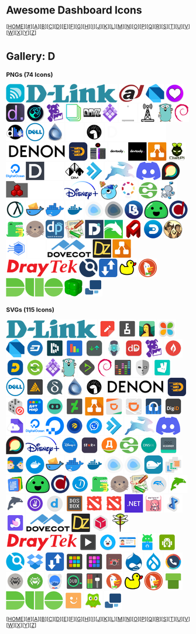 # Awesome Dashboard Icons

[[HOME](..)][[#](gallery.md)][[A](gallery-a.md)][[B](gallery-b.md)][[C](gallery-c.md)][[D](gallery-d.md)][[E](gallery-e.md)][[F](gallery-f.md)][[G](gallery-g.md)][[H](gallery-h.md)][[I](gallery-i.md)][[J](gallery-j.md)][[K](gallery-k.md)][[L](gallery-l.md)][[M](gallery-m.md)][[N](gallery-n.md)][[O](gallery-o.md)][[P](gallery-p.md)][[Q](gallery-q.md)][[R](gallery-r.md)][[S](gallery-s.md)][[T](gallery-t.md)][[U](gallery-u.md)][[V](gallery-v.md)][[W](gallery-w.md)][[X](gallery-x.md)][[Y](gallery-y.md)][[Z](gallery-z.md)]

# Gallery: D

### PNGs (74 Icons)

<img src="../icons/d-link-wifi.png" alt="d-link-wifi" height="50"> <img src="../icons/d-link.png" alt="d-link" height="50"> <img src="../icons/dahua.png" alt="dahua" height="50"> <img src="../icons/dart.png" alt="dart" height="50"> <img src="../icons/dashboard-icons.png" alt="dashboard-icons" height="50"> <img src="../icons/dashdot.png" alt="dashdot" height="50"> <img src="../icons/dashy.png" alt="dashy" height="50"> <img src="../icons/datadog.png" alt="datadog" height="50"> <img src="../icons/davis.png" alt="davis" height="50"> <img src="../icons/day-z.png" alt="day-z" height="50"> <img src="../icons/dc-os.png" alt="dc-os" height="50"> <img src="../icons/dd-wrt-light.png" alt="dd-wrt-light" height="50"> <img src="../icons/dd-wrt.png" alt="dd-wrt" height="50"> <img src="../icons/ddns-updater.png" alt="ddns-updater" height="50"> <img src="../icons/debian.png" alt="debian" height="50"> <img src="../icons/deemix.png" alt="deemix" height="50"> <img src="../icons/dell.png" alt="dell" height="50"> <img src="../icons/deluge.png" alt="deluge" height="50"> <img src="../icons/deno-light.png" alt="deno-light" height="50"> <img src="../icons/deno.png" alt="deno" height="50"> <img src="../icons/denon-logo-light.png" alt="denon-logo-light" height="50"> <img src="../icons/denon-logo.png" alt="denon-logo" height="50"> <img src="../icons/deployarr.png" alt="deployarr" height="50"> <img src="../icons/develancacheui.png" alt="develancacheui" height="50"> <img src="../icons/devtooly-light.png" alt="devtooly-light" height="50"> <img src="../icons/devtooly.png" alt="devtooly" height="50"> <img src="../icons/diagrams-net.png" alt="diagrams-net" height="50"> <img src="../icons/dietpi.png" alt="dietpi" height="50"> <img src="../icons/digital-ocean-logo.png" alt="digital-ocean-logo" height="50"> <img src="../icons/dillinger.png" alt="dillinger" height="50"> <img src="../icons/dim-light.png" alt="dim-light" height="50"> <img src="../icons/dim.png" alt="dim" height="50"> <img src="../icons/directadmin.png" alt="directadmin" height="50"> <img src="../icons/directus.png" alt="directus" height="50"> <img src="../icons/discord.png" alt="discord" height="50"> <img src="../icons/discourse.png" alt="discourse" height="50"> <img src="../icons/diskover.png" alt="diskover" height="50"> <img src="../icons/disney-plus-logo-light.png" alt="disney-plus-logo-light" height="50"> <img src="../icons/disney-plus-logo.png" alt="disney-plus-logo" height="50"> <img src="../icons/diun.png" alt="diun" height="50"> <img src="../icons/diyhue.png" alt="diyhue" height="50"> <img src="../icons/dlna.png" alt="dlna" height="50"> <img src="../icons/docker-compose.png" alt="docker-compose" height="50"> <img src="../icons/docker-gc.png" alt="docker-gc" height="50"> <img src="../icons/docker-mailserver.png" alt="docker-mailserver" height="50"> <img src="../icons/docker-moby.png" alt="docker-moby" height="50"> <img src="../icons/docker.png" alt="docker" height="50"> <img src="../icons/dockge-light.png" alt="dockge-light" height="50"> <img src="../icons/dockge.png" alt="dockge" height="50"> <img src="../icons/dockstarter.png" alt="dockstarter" height="50"> <img src="../icons/docsify.png" alt="docsify" height="50"> <img src="../icons/docspell.png" alt="docspell" height="50"> <img src="../icons/docusaurus.png" alt="docusaurus" height="50"> <img src="../icons/docuseal.png" alt="docuseal" height="50"> <img src="../icons/dogpile.png" alt="dogpile" height="50"> <img src="../icons/dokuwiki.png" alt="dokuwiki" height="50"> <img src="../icons/dolibarr.png" alt="dolibarr" height="50"> <img src="../icons/dolphin.png" alt="dolphin" height="50"> <img src="../icons/domainmod.png" alt="domainmod" height="50"> <img src="../icons/domoticz.png" alt="domoticz" height="50"> <img src="../icons/dont-starve-together.png" alt="dont-starve-together" height="50"> <img src="../icons/dopplertask.png" alt="dopplertask" height="50"> <img src="../icons/double-take.png" alt="double-take" height="50"> <img src="../icons/dovecot-logo.png" alt="dovecot-logo" height="50"> <img src="../icons/dozzle.png" alt="dozzle" height="50"> <img src="../icons/draw.png" alt="draw" height="50"> <img src="../icons/draytek-logo.png" alt="draytek-logo" height="50"> <img src="../icons/drone-ci.png" alt="drone-ci" height="50"> <img src="../icons/droppy.png" alt="droppy" height="50"> <img src="../icons/duckdns.png" alt="duckdns" height="50"> <img src="../icons/duckduckgo.png" alt="duckduckgo" height="50"> <img src="../icons/duo.png" alt="duo" height="50"> <img src="../icons/duplicacy.png" alt="duplicacy" height="50"> <img src="../icons/duplicati.png" alt="duplicati" height="50">

### SVGs (115 Icons)

<img src="../icons/d-link.svg" alt="d-link" height="50"> <img src="../icons/d-notes.svg" alt="d-notes" height="50"> <img src="../icons/d00r.svg" alt="d00r" height="50"> <img src="../icons/dailyart.svg" alt="dailyart" height="50"> <img src="../icons/dailyhunt.svg" alt="dailyhunt" height="50"> <img src="../icons/dart.svg" alt="dart" height="50"> <img src="../icons/dash-wallet.svg" alt="dash-wallet" height="50"> <img src="../icons/dashlane.svg" alt="dashlane" height="50"> <img src="../icons/data-counter-widget.svg" alt="data-counter-widget" height="50"> <img src="../icons/data-monitor.svg" alt="data-monitor" height="50"> <img src="../icons/databot.svg" alt="databot" height="50"> <img src="../icons/datadex.svg" alt="datadex" height="50"> <img src="../icons/datadog.svg" alt="datadog" height="50"> <img src="../icons/dataeye.svg" alt="dataeye" height="50"> <img src="../icons/datovka.svg" alt="datovka" height="50"> <img src="../icons/davx-5.svg" alt="davx-5" height="50"> <img src="../icons/dc-os.svg" alt="dc-os" height="50"> <img src="../icons/ddns-updater.svg" alt="ddns-updater" height="50"> <img src="../icons/deadbeef.svg" alt="deadbeef" height="50"> <img src="../icons/debian.svg" alt="debian" height="50"> <img src="../icons/deezer.svg" alt="deezer" height="50"> <img src="../icons/deflemask.svg" alt="deflemask" height="50"> <img src="../icons/deliveroo.svg" alt="deliveroo" height="50"> <img src="../icons/dell.svg" alt="dell" height="50"> <img src="../icons/dellin.svg" alt="dellin" height="50"> <img src="../icons/deltachat.svg" alt="deltachat" height="50"> <img src="../icons/deluge.svg" alt="deluge" height="50"> <img src="../icons/deno.svg" alt="deno" height="50"> <img src="../icons/denon-logo.svg" alt="denon-logo" height="50"> <img src="../icons/deployarr.svg" alt="deployarr" height="50"> <img src="../icons/derandom.svg" alt="derandom" height="50"> <img src="../icons/detmir.svg" alt="detmir" height="50"> <img src="../icons/devhub.svg" alt="devhub" height="50"> <img src="../icons/deviantart.svg" alt="deviantart" height="50"> <img src="../icons/diagrams-net.svg" alt="diagrams-net" height="50"> <img src="../icons/didi-food.svg" alt="didi-food" height="50"> <img src="../icons/didi.svg" alt="didi" height="50"> <img src="../icons/difm-radio.svg" alt="difm-radio" height="50"> <img src="../icons/digid.svg" alt="digid" height="50"> <img src="../icons/digilocker.svg" alt="digilocker" height="50"> <img src="../icons/digital-ocean-logo.svg" alt="digital-ocean-logo" height="50"> <img src="../icons/digital-ocean.svg" alt="digital-ocean" height="50"> <img src="../icons/dijital-operator.svg" alt="dijital-operator" height="50"> <img src="../icons/dingtone.svg" alt="dingtone" height="50"> <img src="../icons/directadmin.svg" alt="directadmin" height="50"> <img src="../icons/directus.svg" alt="directus" height="50"> <img src="../icons/discord.svg" alt="discord" height="50"> <img src="../icons/discourse.svg" alt="discourse" height="50"> <img src="../icons/disney-plus-logo.svg" alt="disney-plus-logo" height="50"> <img src="../icons/disney-plus.svg" alt="disney-plus" height="50"> <img src="../icons/disney-star-plus.svg" alt="disney-star-plus" height="50"> <img src="../icons/dixy.svg" alt="dixy" height="50"> <img src="../icons/dlna.svg" alt="dlna" height="50"> <img src="../icons/dns66.svg" alt="dns66" height="50"> <img src="../icons/doc-scanner.svg" alt="doc-scanner" height="50"> <img src="../icons/dochki-sinochki.svg" alt="dochki-sinochki" height="50"> <img src="../icons/docker-alt.svg" alt="docker-alt" height="50"> <img src="../icons/docker-mailserver.svg" alt="docker-mailserver" height="50"> <img src="../icons/docker-moby.svg" alt="docker-moby" height="50"> <img src="../icons/docker.svg" alt="docker" height="50"> <img src="../icons/dockge-light.svg" alt="dockge-light" height="50"> <img src="../icons/dockge.svg" alt="dockge" height="50"> <img src="../icons/docking-station.svg" alt="docking-station" height="50"> <img src="../icons/docs-to-go.svg" alt="docs-to-go" height="50"> <img src="../icons/docs-viewer.svg" alt="docs-viewer" height="50"> <img src="../icons/docsify.svg" alt="docsify" height="50"> <img src="../icons/docspell.svg" alt="docspell" height="50"> <img src="../icons/doctolib.svg" alt="doctolib" height="50"> <img src="../icons/docusaurus.svg" alt="docusaurus" height="50"> <img src="../icons/docuseal.svg" alt="docuseal" height="50"> <img src="../icons/dokuwiki.svg" alt="dokuwiki" height="50"> <img src="../icons/dolphin-emu.svg" alt="dolphin-emu" height="50"> <img src="../icons/dolphin-web-browser.svg" alt="dolphin-web-browser" height="50"> <img src="../icons/dolphin-zero-browser.svg" alt="dolphin-zero-browser" height="50"> <img src="../icons/dontkillmyapp.svg" alt="dontkillmyapp" height="50"> <img src="../icons/doodle.svg" alt="doodle" height="50"> <img src="../icons/dosbox.svg" alt="dosbox" height="50"> <img src="../icons/dota-2.svg" alt="dota-2" height="50"> <img src="../icons/dota.svg" alt="dota" height="50"> <img src="../icons/dotnet.svg" alt="dotnet" height="50"> <img src="../icons/dotpict.svg" alt="dotpict" height="50"> <img src="../icons/double-twist-player.svg" alt="double-twist-player" height="50"> <img src="../icons/dove-icon-pack.svg" alt="dove-icon-pack" height="50"> <img src="../icons/dovecot-logo.svg" alt="dovecot-logo" height="50"> <img src="../icons/dozzle.svg" alt="dozzle" height="50"> <img src="../icons/dpd.svg" alt="dpd" height="50"> <img src="../icons/dragonflybsd.svg" alt="dragonflybsd" height="50"> <img src="../icons/draytek-logo.svg" alt="draytek-logo" height="50"> <img src="../icons/dreams-player.svg" alt="dreams-player" height="50"> <img src="../icons/drink-water-reminder.svg" alt="drink-water-reminder" height="50"> <img src="../icons/driver-license.svg" alt="driver-license" height="50"> <img src="../icons/droid-ify.svg" alt="droid-ify" height="50"> <img src="../icons/droidcam.svg" alt="droidcam" height="50"> <img src="../icons/drone-ci.svg" alt="drone-ci" height="50"> <img src="../icons/dropbox.svg" alt="dropbox" height="50"> <img src="../icons/droppy.svg" alt="droppy" height="50"> <img src="../icons/drum-pads-24.svg" alt="drum-pads-24" height="50"> <img src="../icons/drumpad.svg" alt="drumpad" height="50"> <img src="../icons/drums.svg" alt="drums" height="50"> <img src="../icons/drupal-druplicon.svg" alt="drupal-druplicon" height="50"> <img src="../icons/drupal.svg" alt="drupal" height="50"> <img src="../icons/drupe.svg" alt="drupe" height="50"> <img src="../icons/drweb-mcc.svg" alt="drweb-mcc" height="50"> <img src="../icons/drweb.svg" alt="drweb" height="50"> <img src="../icons/du.svg" alt="du" height="50"> <img src="../icons/dub-music-player.svg" alt="dub-music-player" height="50"> <img src="../icons/dub-studio-eq.svg" alt="dub-studio-eq" height="50"> <img src="../icons/duck-duck-go.svg" alt="duck-duck-go" height="50"> <img src="../icons/duckdns.svg" alt="duckdns" height="50"> <img src="../icons/duckduckgo.svg" alt="duckduckgo" height="50"> <img src="../icons/dukto.svg" alt="dukto" height="50"> <img src="../icons/duo.svg" alt="duo" height="50"> <img src="../icons/duokan-reader.svg" alt="duokan-reader" height="50"> <img src="../icons/duolingo.svg" alt="duolingo" height="50"> <img src="../icons/duplicati.svg" alt="duplicati" height="50">

[[HOME](..)][[#](gallery.md)][[A](gallery-a.md)][[B](gallery-b.md)][[C](gallery-c.md)][[D](gallery-d.md)][[E](gallery-e.md)][[F](gallery-f.md)][[G](gallery-g.md)][[H](gallery-h.md)][[I](gallery-i.md)][[J](gallery-j.md)][[K](gallery-k.md)][[L](gallery-l.md)][[M](gallery-m.md)][[N](gallery-n.md)][[O](gallery-o.md)][[P](gallery-p.md)][[Q](gallery-q.md)][[R](gallery-r.md)][[S](gallery-s.md)][[T](gallery-t.md)][[U](gallery-u.md)][[V](gallery-v.md)][[W](gallery-w.md)][[X](gallery-x.md)][[Y](gallery-y.md)][[Z](gallery-z.md)]

